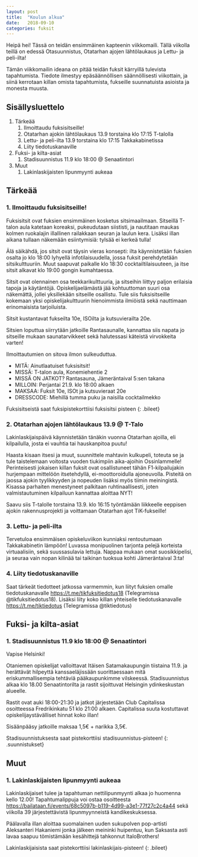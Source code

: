 ```yaml
---
layout: post
title:  "Koulun alkua"
date:   2018-09-10
categories: fuksit
---
```


Heipä hei! Tässä on teidän ensimmäinen kapteenin viikkomaili. Tällä viikolla teillä on edessä Otasuunnistus, Otatarhan ajojen lähtölaukaus ja Lettu- ja peli-ilta!

Tämän viikkomailin ideana on pitää teidän fuksit kärryillä tulevista tapahtumista. Tiedote ilmestyy epäsäännöllisen säännöllisesti viikottain, ja siinä kerrotaan killan omista tapahtumista, fukseille suunnatuista asioista ja monesta muusta.

## Sisällysluettelo
1.	Tärkeää
	1. Ilmoittaudu fuksisitseille!
	2. Otatarhan ajokin lähtölaukaus 13.9 torstaina klo 17:15 T-talolla
	3. Lettu- ja peli-ilta 13.9 torstaina klo 17:15 Takkakabinetissa
	4. Liity tiedotuskanaville
2. Fuksi- ja kilta-asiat
	1. Stadisuunnistus 11.9 klo 18:00 @ Senaatintori
3. Muut
	1. Lakinlaskijaisten lipunmyynti aukeaa

## Tärkeää

### 1. Ilmoittaudu fuksisitseille!
Fuksisitsit ovat fuksien ensimmäinen kosketus sitsimaailmaan. Sitseillä T-talon aula katetaan koreaksi, pukeudutaan siististi, ja nautitaan maukas kolmen ruokalajin illallinen railakkaan seuran ja laulun kera. Lisäksi illan aikana tullaan näkemään esiintymisiä: tylsää ei kerkeä tulla!

Älä säikähdä, jos sitsit ovat täysin vieras konsepti: ilta käynnistetään fuksien osalta jo klo 18:00 lyhyellä infotilaisuudella, jossa fuksit perehdytetään sitsikulttuuriin. Muut saapuvat paikalle klo 18:30 cocktailtilaisuuteen, ja itse sitsit alkavat klo 19:00 gongin kumahtaessa.

Sitsit ovat olennainen osa teekkarikulttuuria, ja sitseihin liittyy paljon erilaisia tapoja ja käytäntöjä. Opiskelijaelämästä jää kohtuuttoman suuri osa näkemättä, jollei yksillekään sitseille osallistu. Tule siis fuksisitseille kokemaan yksi opiskelijakulttuurin hienoimmista ilmiöistä sekä nauttimaan erinomaisista tarjoiluista.

Sitsit kustantavat fukseilta 10e, ISOilta ja kutsuvierailta 20e.

Sitsien loputtua siirrytään jatkoille Rantasaunalle, kannattaa siis napata jo sitseille mukaan saunatarvikkeet sekä halutessasi käteistä virvokkeita varten!

Ilmoittautumien on sitova ilmon sulkeuduttua.

* MITÄ: Ainutlaatuiset fuksisitsit!
* MISSÄ: T-talon aula, Konemiehentie 2
* MISSÄ ON JATKOT? Rantasauna, Jämeräntaival 5:sen takana
* MILLOIN: Perjantai 21.9. klo 18:00 alkaen
* MAKSAA: Fuksit 10e, ISOt ja kutsuvieraat 20e
* DRESSCODE: Miehillä tumma puku ja naisilla cocktailmekko

Fuksisitseistä saat fuksipistekorttiisi fuksisitsi pisteen
{: .bileet}

### 2. Otatarhan ajojen lähtölaukaus 13.9 @ T-Talo
Lakinlaskijaispäivä käynnistetään tänäkin vuonna Otatarhan ajoilla, eli kilpailulla, josta ei vauhtia tai hauskanpitoa puutu!

Haasta kisaan itsesi ja muut, suunnittele mahtavin kulkupeli, toteuta se ja tule taistelemaan voitosta vuoden tiukimpiin aika-ajoihin Ossinlammelle! Perinteisesti jokaisen killan fuksit ovat osallistuneet tähän F1-kilpailujakin hurjempaan mittelöön itsetehdyllä, ei-moottoroidulla ajoneuvolla. Pisteitä on jaossa ajokin tyylikkyyden ja nopeuden lisäksi myös tiimin meiningistä. Kisassa parhaiten menestyneet palkitaan ruhtinaallisesti, joten valmistautuminen kilpailuun kannattaa aloittaa NYT!

Saavu siis T-talolle torstaina 13.9. klo 16:15 työntämään liikkeelle eeppisen ajokin rakennusprojekti ja voittamaan Otatarhan ajot TiK-fukseille!

### 3. Lettu- ja peli-ilta
Tervetuloa ensimmäisen opiskeluviikon kunniaksi rentoutumaan Takkakabinetin lämpöön! Luvassa monipuolinen tarjonta pelejä korteista virtuaalisiin, sekä suussasulavia lettuja. Nappaa mukaan omat suosikkipelisi, ja seuraa vain nopan kilinää tai taikinan tuoksua kohti Jämeräntaival 3:ta!

### 4. Liity tiedotuskanaville
Saat tärkeät tiedotteet jatkossa varmemmin, kun liityt fuksien omalle tiedotuskanavalle <https://t.me/tikfuksitiedotus18> (Telegramissa @tikfuksitiedotus18). Lisäksi liity koko killan yhteiselle tiedotuskanavalle <https://t.me/tiktiedotus> (Telegramissa @tiktiedotus)


## Fuksi- ja kilta-asiat

### 1. Stadisuunnistus 11.9 klo 18:00 @ Senaatintori

Vapise Helsinki!

Otaniemen opiskelijat valloittavat Itäisen Satamakaupungin tiistaina 11.9. ja herättävät hilpeyttä kanssaeläjissään suorittaessaan mitä eriskummallisempia tehtäviä pääkaupunkimme vilskeessä. Stadisuunnistus alkaa klo 18.00 Senaatintorilta ja rastit sijoittuvat Helsingin ydinkeskustan alueelle.

Rastit ovat auki 18:00-21:30 ja jatkot järjestetään Club Capitalissa osoitteessa Fredrikinkatu 51 klo 21:00 alkaen. Capitalissa suuta kostuttavat opiskelijaystävälliset hinnat koko illan!

Sisäänpääsy jatkoille maksaa 1,5€ + narikka 3,5€.

Stadisuunnistuksesta saat pistekorttiisi stadisuunnistus-pisteen!
{: .suunnistukset}

## Muut

### 1. Lakinlaskijaisten lipunmyynti aukeaa

Lakinlaskijaiset tulee ja tapahtuman nettilipunmyynti alkaa jo huomenna kello 12.00!
Tapahtumalippuja voi ostaa osoitteesta <https://bailataan.fi/events/68c5097b-b119-4d99-a3e1-77f27c2c4a44> sekä viikolla 39 järjestettävistä lipunmyynneistä kandikeskuksessa. 

Päälavalla illan aloittaa suomalainen uuden sukupolven pop-artisti Aleksanteri Hakaniemi jonka jälkeen meininki huipentuu, kun Saksasta asti lavaa saapuu tömistämään kesähittejä tahkonnut ItaloBrothers!

Lakinlaskijaisista saat pistekorttiisi lakinlaskijais-pisteen!
{: .bileet}
